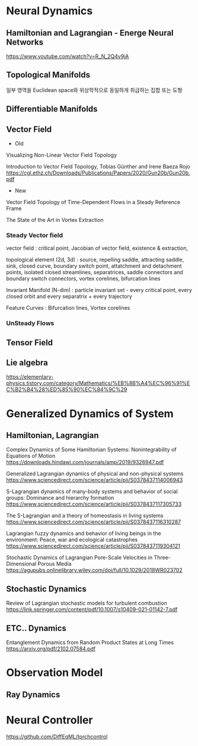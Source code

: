 # Neural Dynamics

## Hamiltonian and Lagrangian - Energe Neural Networks

https://www.youtube.com/watch?v=R_N_2Q4v9jA

## Topological Manifolds

일부 영역을 Euclidean space와 위상학적으로 동일하게 취급하는 집합 또는 도형

## Differentiable Manifolds



## Vector Field

- Old

Visualizing Non-Linear Vector Field Topology

Introduction to Vector Field Topology, Tobias Günther and Irene Baeza Rojo https://cgl.ethz.ch/Downloads/Publications/Papers/2020/Gun20b/Gun20b.pdf

- New

Vector Field Topology of Time-Dependent Flows in a Steady Reference Frame

The State of the Art in Vortex Extraction

### Steady Vector field

vector field : critical point, Jacobian of vector field, existence & extraction, 

topological element (2d, 3d) : source, repelling saddle, attracting saddle, sink, closed curve, boundary switch point, attatchment and detachment points, isolated closed streamlines, separatrices, saddle connectors and boundary switch connectors, vortex corelines, bifurcation lines

Invariant Manifold (N-dim) : particle invariant set - every critical point, every closed orbit and every separatrix + every trajectory

Feature Curves : Bifurcation lines, Vortex corelines

### UnSteady Flows

## Tensor Field 

## Lie algebra

https://elementary-physics.tistory.com/category/Mathematics/%EB%8B%A4%EC%96%91%EC%B2%B4%28%ED%85%90%EC%84%9C%29


# Generalized Dynamics of System

## Hamiltonian, Lagrangian

Complex Dynamics of Some Hamiltonian Systems: Nonintegrability of Equations of Motion
https://downloads.hindawi.com/journals/amp/2019/9326947.pdf

Generalized Lagrangian dynamics of physical and non-physical systems
https://www.sciencedirect.com/science/article/pii/S0378437114006943

S-Lagrangian dynamics of many-body systems and behavior of social groups: Dominance and hierarchy formation
https://www.sciencedirect.com/science/article/pii/S0378437117305733

The S-Lagrangian and a theory of homeostasis in living systems
https://www.sciencedirect.com/science/article/pii/S0378437116310287

Lagrangian fuzzy dynamics and behavior of living beings in the environment: Peace, war and ecological catastrophes
https://www.sciencedirect.com/science/article/pii/S0378437119304121

Stochastic Dynamics of Lagrangian Pore-Scale Velocities in Three-Dimensional Porous Media
https://agupubs.onlinelibrary.wiley.com/doi/full/10.1029/2018WR023702

## Stochastic Dynamics

Review of Lagrangian stochastic models for turbulent combustion
https://link.springer.com/content/pdf/10.1007/s10409-021-01142-7.pdf

## ETC.. Dynamics

Entanglement Dynamics from Random Product States at Long Times
https://arxiv.org/pdf/2102.07584.pdf


# Observation Model
## Ray Dynamics

# Neural Controller
https://github.com/DiffEqML/torchcontrol
